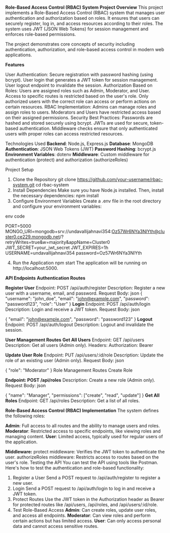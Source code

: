 **Role-Based Access Control (RBAC) System**
**Project Overview**
This project implements a Role-Based Access Control (RBAC) system that manages user authentication and authorization based on roles. It ensures that users can securely register, log in, and access resources according to their roles. The system uses JWT (JSON Web Tokens) for session management and enforces role-based permissions.

The project demonstrates core concepts of security including authentication, authorization, and role-based access control in modern web applications.

**Features**

User Authentication:
    Secure registration with password hashing (using bcrypt).
    User login that generates a JWT token for session management.
    User logout endpoint to invalidate the session.
Authorization Based on Roles:
    Users are assigned roles such as Admin, Moderator, and User.
    Access to specific routes is restricted based on the user's role.
    Only authorized users with the correct role can access or perform actions on certain resources.
RBAC Implementation:
    Admins can manage roles and assign roles to users.
    Moderators and Users have restricted access based on their assigned permissions.
Security Best Practices:
    Passwords are hashed and stored securely using bcrypt.
    JWTs are used for secure, token-based authentication.
    Middleware checks ensure that only authenticated users with proper roles can access restricted resources.
    
Technologies Used
**Backend**: Node.js, Express.js
**Database**: MongoDB
**Authentication**: JSON Web Tokens (JWT)
**Password Hashing**: bcrypt.js
**Environment Variables**: dotenv
**Middleware**: Custom middleware for authentication (protect) and authorization (authorizeRoles)

Project Setup
1. Clone the Repository
git clone https://github.com/your-username/rbac-system.git
cd rbac-system
2. Install Dependencies
Make sure you have Node.js installed. Then, install the necessary dependencies:
npm install
3. Configure Environment Variables
Create a .env file in the root directory and configure your environment variables:

env code

PORT=5000
MONGO_URI=mongodb+srv://undavallijahnavi354:Oz57Wr6NYa3NlYth@cluster0.ce229.mongodb.net/?retryWrites=true&w=majority&appName=Cluster0
JWT_SECRET=your_jwt_secret
JWT_EXPIRES=1h
USERNAME=undavallijahnavi354
password=Oz57Wr6NYa3NlYth

4. Run the Application
npm start
The application will be running on http://localhost:5000.

**API Endpoints**
  **Authentication Routes**

**Register User**
Endpoint: POST /api/auth/register
Description: Register a new user with a username, email, and password.
Request Body:
json
{
  "username": "john_doe",
  "email": "john@example.com",
  "password": "password123",
  "role": "User"
}
**Login**
Endpoint: POST /api/auth/login
Description: Login and receive a JWT token.
Request Body:
json

{
  "email": "john@example.com",
  "password": "password123"
}
**Logout**
Endpoint: POST /api/auth/logout
Description: Logout and invalidate the session.

**User Management Routes**
**Get All Users**
Endpoint: GET /api/users
Description: Get all users (Admin only).
Headers: Authorization: Bearer <token>

**Update User Role**
Endpoint: PUT /api/users/:id/role
Description: Update the role of an existing user (Admin only).
Request Body:
json

{
  "role": "Moderator"
}
Role Management Routes
Create Role

**Endpoint: POST /api/roles**
Description: Create a new role (Admin only).
Request Body:
json

{
  "name": "Manager",
  "permissions": ["create", "read", "update"]
}
**Get All Roles**
Endpoint: GET /api/roles
Description: Get a list of all roles.

**Role-Based Access Control (RBAC) Implementation**
The system defines the following roles:

**Admin**: Full access to all routes and the ability to manage users and roles.
**Moderator**: Restricted access to specific endpoints, like viewing roles and managing content.
**User**: Limited access, typically used for regular users of the application.

**Middleware:**
protect middleware: Verifies the JWT token to authenticate the user.
authorizeRoles middleware: Restricts access to routes based on the user's role.
Testing the API
You can test the API using tools like Postman. Here's how to test the authentication and role-based functionality:

1. Register a User
Send a POST request to /api/auth/register to register a new user.
2. Login
Send a POST request to /api/auth/login to log in and receive a JWT token.
3. Protect Routes
Use the JWT token in the Authorization header as Bearer <token> for protected routes like /api/users, /api/roles, and /api/users/:id/role.
4. Test Role-Based Access
**Admin**: Can create roles, update user roles, and access all endpoints.
**Moderator**: Can view roles and perform certain actions but has limited access.
**User**: Can only access personal data and cannot access sensitive routes.
